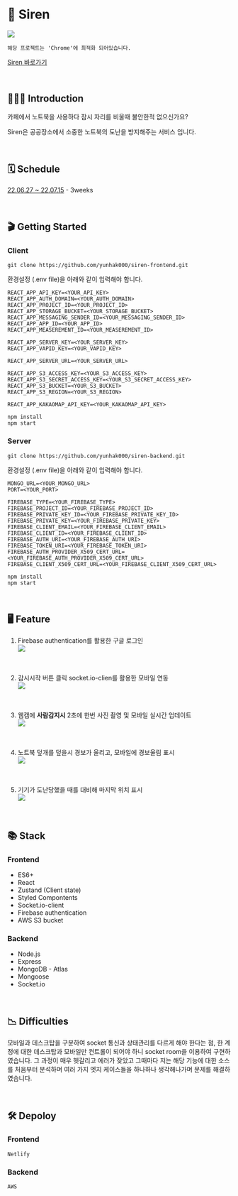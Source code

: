 # 🚨 **Siren**

![](/README.assets/main.png)

```
해당 프로젝트는 'Chrome'에 최적화 되어있습니다.
```

[Siren 바로가기](https://stirring-crepe-b73769.netlify.app, "siren link")

<br>

## 🙇🏻‍♂️ **Introduction**

카페에서 노트북을 사용하다 잠시 자리를 비울때 불안한적 없으신가요?

Siren은 공공장소에서 소중한 노트북의 도난을 방지해주는 서비스 입니다.

<br>

## 🗓 **Schedule**

[22.06.27 ~ 22.07.15](https://billowy-liver-2a4.notion.site/3f418867739f454badc7d81e2d803a6d?v=a8293e0f8eea4d49ad2be88362f05c03, "notion kanban") - 3weeks

<br>

## 🎬 **Getting Started**

### **Client**

```
git clone https://github.com/yunhak000/siren-frontend.git
```

환경설정 (.env file)을 아래와 같이 입력해야 합니다.
```
REACT_APP_API_KEY=<YOUR_API_KEY>
REACT_APP_AUTH_DOMAIN=<YOUR_AUTH_DOMAIN>
REACT_APP_PROJECT_ID=<YOUR_PROJECT_ID>
REACT_APP_STORAGE_BUCKET=<YOUR_STORAGE_BUCKET>
REACT_APP_MESSAGING_SENDER_ID=<YOUR_MESSAGING_SENDER_ID>
REACT_APP_APP_ID=<YOUR_APP_ID>
REACT_APP_MEASEREMENT_ID=<YOUR_MEASEREMENT_ID>

REACT_APP_SERVER_KEY=<YOUR_SERVER_KEY>
REACT_APP_VAPID_KEY=<YOUR_VAPID_KEY>

REACT_APP_SERVER_URL=<YOUR_SERVER_URL>

REACT_APP_S3_ACCESS_KEY=<YOUR_S3_ACCESS_KEY>
REACT_APP_S3_SECRET_ACCESS_KEY=<YOUR_S3_SECRET_ACCESS_KEY>
REACT_APP_S3_BUCKET=<YOUR_S3_BUCKET>
REACT_APP_S3_REGION=<YOUR_S3_REGION>

REACT_APP_KAKAOMAP_API_KEY=<YOUR_KAKAOMAP_API_KEY>
```

```
npm install
npm start
```

### **Server**

```
git clone https://github.com/yunhak000/siren-backend.git
```

환경설정 (.env file)을 아래와 같이 입력해야 합니다.
```
MONGO_URL=<YOUR_MONGO_URL>
PORT=<YOUR_PORT>

FIREBASE_TYPE=<YOUR_FIREBASE_TYPE>
FIREBASE_PROJECT_ID=<YOUR_FIREBASE_PROJECT_ID>
FIREBASE_PRIVATE_KEY_ID=<YOUR_FIREBASE_PRIVATE_KEY_ID>
FIREBASE_PRIVATE_KEY=<YOUR_FIREBASE_PRIVATE_KEY>
FIREBASE_CLIENT_EMAIL=<YOUR_FIREBASE_CLIENT_EMAIL>
FIREBASE_CLIENT_ID=<YOUR_FIREBASE_CLIENT_ID>
FIREBASE_AUTH_URI=<YOUR_FIREBASE_AUTH_URI>
FIREBASE_TOKEN_URI=<YOUR_FIREBASE_TOKEN_URI>
FIREBASE_AUTH_PROVIDER_X509_CERT_URL=<YOUR_FIREBASE_AUTH_PROVIDER_X509_CERT_URL>
FIREBASE_CLIENT_X509_CERT_URL=<YOUR_FIREBASE_CLIENT_X509_CERT_URL>
```

```
npm install
npm start
```

<br/>

## 🖥 **Feature**

1. Firebase authentication를 활용한 구글 로그인  
   ![](/README.assets/login.gif)

  <br>

2. 감시시작 버튼 클릭 socket.io-clien를 활용한 모바일 연동  
   ![](/README.assets/mobile_monitoring.gif)

  <br>

3. 웹캠에 **사람감지시** 2초에 한번 사진 촬영 및 모바일 실시간 업데이트  
   ![](/README.assets/photo.gif)

  <br>

4. 노트북 덮개를 덮을시 경보가 울리고, 모바일에 경보울림 표시  
   ![](/README.assets/alert.gif)

  <br>

5. 기기가 도난당했을 때를 대비해 마지막 위치 표시  
   ![](/README.assets/map.png)

<br>

## 📚 **Stack**

### **Frontend**

- ES6+
- React
- Zustand (Client state)
- Styled Compontents
- Socket.io-client
- Firebase authentication
- AWS S3 bucket

### **Backend**

- Node.js
- Express
- MongoDB - Atlas
- Mongoose
- Socket.io

<br>

## 📉 **Difficulties**

모바일과 데스크탑을 구분하여 socket 통신과 상태관리를 다르게 해야 한다는 점, 한 계정에 대한 데스크탑과 모바일만 컨트롤이 되어야 하니 socket room을 이용하여 구현하였습니다. 그 과정이 매우 헷갈리고 에러가 잦았고 그때마다 저는 해당 기능에 대한 소스를 처음부터 분석하며 여러 가지 엣지 케이스들을 하나하나 생각해나가며 문제를 해결하였습니다.

<br>

## 🛠 **Depoloy**

### **Frontend**

```
Netlify
```

### **Backend**

```
AWS
```
